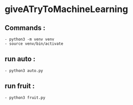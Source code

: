 # giveATryToMachineLearning

## Commands : 
    - python3 -m venv venv
    - source venv/bin/activate

## run auto : 
    - python3 auto.py

## run fruit : 
    - python3 fruit.py